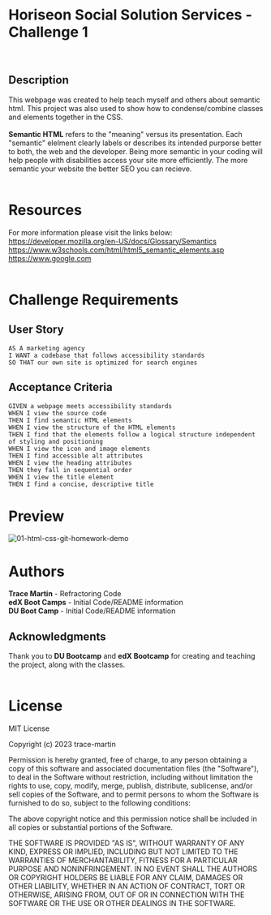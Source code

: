 <h1>Horiseon Social Solution Services - Challenge 1</h1><br>

## Description
This webpage was created to help teach myself and others about semantic html. This project was also used to show how to condense/combine classes and elements together in the CSS.<br><br>
<strong>Semantic HTML</strong> refers to the "meaning" versus its presentation. Each "semantic" elelment clearly labels or describes its intended purporse better to both, the web and the developer. Being more semantic in your coding will help people with disabilities access your site more efficiently. The more semantic your website the better SEO you can recieve.<br><br>

# Resources
For more information please visit the links below: <br>
https://developer.mozilla.org/en-US/docs/Glossary/Semantics<br>
https://www.w3schools.com/html/html5_semantic_elements.asp<br>
https://www.google.com <br><br>
# Challenge Requirements
## User Story

```
AS A marketing agency
I WANT a codebase that follows accessibility standards
SO THAT our own site is optimized for search engines
```

## Acceptance Criteria

```
GIVEN a webpage meets accessibility standards
WHEN I view the source code
THEN I find semantic HTML elements
WHEN I view the structure of the HTML elements
THEN I find that the elements follow a logical structure independent of styling and positioning
WHEN I view the icon and image elements
THEN I find accessible alt attributes
WHEN I view the heading attributes
THEN they fall in sequential order
WHEN I view the title element
THEN I find a concise, descriptive title
```
# Preview<br>
![01-html-css-git-homework-demo](https://user-images.githubusercontent.com/123417800/221429961-73338bc5-6ecc-41a3-a828-7574c782571f.png)

# Authors
<strong>Trace Martin</strong> - Refractoring Code <br>
<strong>edX Boot Camps</strong> - Initial Code/README information<br>
<strong>DU Boot Camp</strong> - Initial Code/README information

## Acknowledgments
Thank you to <strong>DU Bootcamp</strong> and <strong>edX Bootcamp</strong> for creating and teaching the project, along with the classes.<br><br>

# License
MIT License

Copyright (c) 2023 trace-martin

Permission is hereby granted, free of charge, to any person obtaining a copy of this software and associated documentation files (the "Software"), to deal in the Software without restriction, including without limitation the rights to use, copy, modify, merge, publish, distribute, sublicense, and/or sell copies of the Software, and to permit persons to whom the Software is furnished to do so, subject to the following conditions:

The above copyright notice and this permission notice shall be included in all copies or substantial portions of the Software.

THE SOFTWARE IS PROVIDED "AS IS", WITHOUT WARRANTY OF ANY KIND, EXPRESS OR IMPLIED, INCLUDING BUT NOT LIMITED TO THE WARRANTIES OF MERCHANTABILITY, FITNESS FOR A PARTICULAR PURPOSE AND NONINFRINGEMENT. IN NO EVENT SHALL THE AUTHORS OR COPYRIGHT HOLDERS BE LIABLE FOR ANY CLAIM, DAMAGES OR OTHER LIABILITY, WHETHER IN AN ACTION OF CONTRACT, TORT OR OTHERWISE, ARISING FROM, OUT OF OR IN CONNECTION WITH THE SOFTWARE OR THE USE OR OTHER DEALINGS IN THE SOFTWARE.
